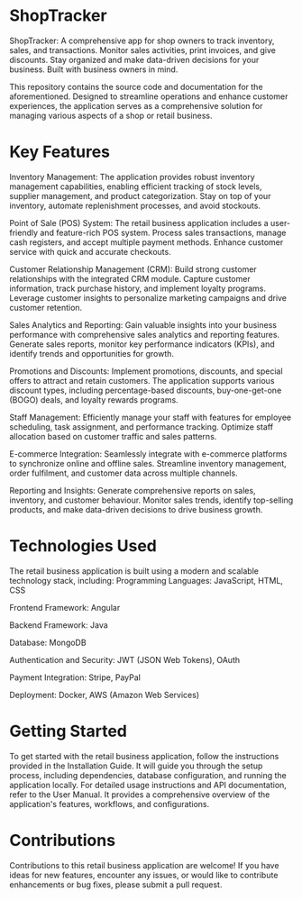 # ShopTracker
ShopTracker: A comprehensive app for shop owners to track inventory, sales, and transactions. Monitor sales activities, print invoices, and give discounts. Stay organized and make data-driven decisions for your business. Built with business owners in mind.

This repository contains the source code and documentation for the aforementioned. Designed to streamline operations and enhance customer experiences, the application serves as a comprehensive solution for managing various aspects of a shop or retail business.

# Key Features
Inventory Management: The application provides robust inventory management capabilities, enabling efficient tracking of stock levels, supplier management, and product categorization. Stay on top of your inventory, automate replenishment processes, and avoid stockouts.

Point of Sale (POS) System: The retail business application includes a user-friendly and feature-rich POS system. Process sales transactions, manage cash registers, and accept multiple payment methods. Enhance customer service with quick and accurate checkouts.

Customer Relationship Management (CRM): Build strong customer relationships with the integrated CRM module. Capture customer information, track purchase history, and implement loyalty programs. Leverage customer insights to personalize marketing campaigns and drive customer retention.

Sales Analytics and Reporting: Gain valuable insights into your business performance with comprehensive sales analytics and reporting features. Generate sales reports, monitor key performance indicators (KPIs), and identify trends and opportunities for growth.

Promotions and Discounts: Implement promotions, discounts, and special offers to attract and retain customers. The application supports various discount types, including percentage-based discounts, buy-one-get-one (BOGO) deals, and loyalty rewards programs.

Staff Management: Efficiently manage your staff with features for employee scheduling, task assignment, and performance tracking. Optimize staff allocation based on customer traffic and sales patterns.

E-commerce Integration: Seamlessly integrate with e-commerce platforms to synchronize online and offline sales. Streamline inventory management, order fulfilment, and customer data across multiple channels.

Reporting and Insights: Generate comprehensive reports on sales, inventory, and customer behaviour. Monitor sales trends, identify top-selling products, and make data-driven decisions to drive business growth.

# Technologies Used
The retail business application is built using a modern and scalable technology stack, including:
Programming Languages: JavaScript, HTML, CSS

Frontend Framework: Angular

Backend Framework: Java

Database: MongoDB

Authentication and Security: JWT (JSON Web Tokens), OAuth

Payment Integration: Stripe, PayPal

Deployment: Docker, AWS (Amazon Web Services)

# Getting Started
To get started with the retail business application, follow the instructions provided in the Installation Guide. It will guide you through the setup process, including dependencies, database configuration, and running the application locally.
For detailed usage instructions and API documentation, refer to the User Manual. It provides a comprehensive overview of the application's features, workflows, and configurations.

# Contributions
Contributions to this retail business application are welcome! If you have ideas for new features, encounter any issues, or would like to contribute enhancements or bug fixes, please submit a pull request.
